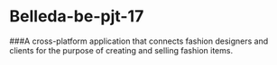 # Belleda-be-pjt-17

###A cross-platform application that connects fashion designers and clients for the purpose of creating and selling fashion items.